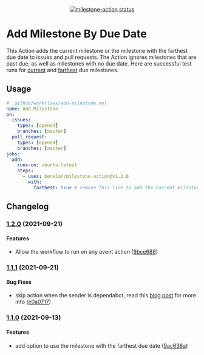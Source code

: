 <p align="center">
  <a href="https://github.com/benelan/milestone-action/actions"><img alt="milestone-action status" src="https://github.com/benelan/milestone-action/actions/workflows/add-milestone-open.yml/badge.svg"></a>
</p>

# Add Milestone By Due Date

This Action adds the current milestone or the milestone with the farthest due date to issues and pull requests. The Action ignores milestones that are past due, as well as milestones with no due date. Here are successful test runs for [current](https://github.com/benelan/milestone-action/issues/8) and [farthest](https://github.com/benelan/milestone-action/issues/16) due milestones.


## Usage
```yaml
# .github/workflows/add-milestone.yml
name: Add Milestone
on:
  issues:
    types: [opened]
    branches: [master]
  pull_request:
    types: [opened]
    branches: [master]
jobs:
  add:
    runs-on: ubuntu-latest
    steps:
      - uses: benelan/milestone-action@v1.2.0
        with:
          farthest: true # remove this line to add the current milestone
```


## Changelog
### [1.2.0](https://github.com/benelan/milestone-action/compare/v1.1.1...v1.2.0) (2021-09-21)

#### Features

- Allow the workflow to run on any event action ([9bce688](https://github.com/benelan/milestone-action/commit/9bce688a0d578a791df9741db589a347e9a2b3a7))

### [1.1.1](https://github.com/benelan/milestone-action/compare/v1.1.0...v1.1.1) (2021-09-21)

#### Bug Fixes

* skip action when the sender is dependabot, read this [blog post](https://github.blog/changelog/2021-02-19-github-actions-workflows-triggered-by-dependabot-prs-will-run-with-read-only-permissions/) for more info ([e0a0717](https://github.com/benelan/milestone-action/commit/e0a0717993fa5615919e93f8ed5d2214eb742ac5))

### [1.1.0](https://github.com/benelan/milestone-action/compare/v1.0.0...v1.1.0) (2021-09-13)

#### Features

- add option to use the milestone with the farthest due date ([9ac638a](https://github.com/benelan/milestone-action/commit/9ac638af1d1e0642897aa740caf4435a6df5eebc))
